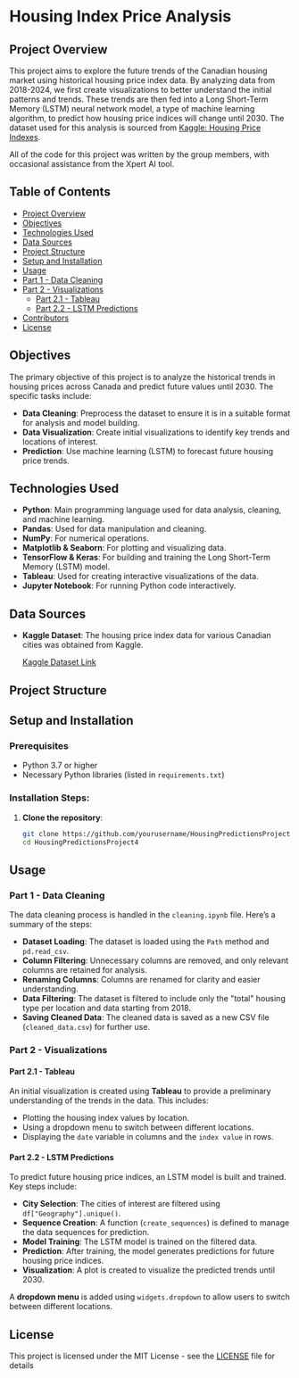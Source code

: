 # Housing Index Price Analysis

## Project Overview

This project aims to explore the future trends of the Canadian housing market using historical housing price index data. By analyzing data from 2018-2024, we first create visualizations to better understand the initial patterns and trends. These trends are then fed into a Long Short-Term Memory (LSTM) neural network model, a type of machine learning algorithm, to predict how housing price indices will change until 2030. The dataset used for this analysis is sourced from [Kaggle: Housing Price Indexes](https://www.kaggle.com/datasets/noeyislearning/housing-price-indexes).

All of the code for this project was written by the group members, with occasional assistance from the Xpert AI tool.

## Table of Contents
- [Project Overview](#project-overview)
- [Objectives](#objectives)
- [Technologies Used](#technologies-used)
- [Data Sources](#data-sources)
- [Project Structure](#project-structure)
- [Setup and Installation](#setup-and-installation)
- [Usage](#usage)
- [Part 1 - Data Cleaning](#part-1---data-cleaning)
- [Part 2 - Visualizations](#part-2---visualizations)
  - [Part 2.1 - Tableau](#part-21---tableau)
  - [Part 2.2 - LSTM Predictions](#part-22---lstm-predictions)
- [Contributors](#contributors)
- [License](#license)

## Objectives
The primary objective of this project is to analyze the historical trends in housing prices across Canada and predict future values until 2030. The specific tasks include:
- **Data Cleaning**: Preprocess the dataset to ensure it is in a suitable format for analysis and model building.
- **Data Visualization**: Create initial visualizations to identify key trends and locations of interest.
- **Prediction**: Use machine learning (LSTM) to forecast future housing price trends.

## Technologies Used
- **Python**: Main programming language used for data analysis, cleaning, and machine learning.
- **Pandas**: Used for data manipulation and cleaning.
- **NumPy**: For numerical operations.
- **Matplotlib & Seaborn**: For plotting and visualizing data.
- **TensorFlow & Keras**: For building and training the Long Short-Term Memory (LSTM) model.
- **Tableau**: Used for creating interactive visualizations of the data.
- **Jupyter Notebook**: For running Python code interactively.

## Data Sources
- **Kaggle Dataset**: The housing price index data for various Canadian cities was obtained from Kaggle.
  
    [Kaggle Dataset Link](https://www.kaggle.com/datasets/noeyislearning/housing-price-indexes)

## Project Structure


## Setup and Installation

### Prerequisites
- Python 3.7 or higher
- Necessary Python libraries (listed in `requirements.txt`)

### Installation Steps:
1. **Clone the repository**:
    ```bash
    git clone https://github.com/yourusername/HousingPredictionsProject4.git
    cd HousingPredictionsProject4

## Usage

### Part 1 - Data Cleaning
The data cleaning process is handled in the `cleaning.ipynb` file. Here’s a summary of the steps:
- **Dataset Loading**: The dataset is loaded using the `Path` method and `pd.read_csv`.
- **Column Filtering**: Unnecessary columns are removed, and only relevant columns are retained for analysis.
- **Renaming Columns**: Columns are renamed for clarity and easier understanding.
- **Data Filtering**: The dataset is filtered to include only the "total" housing type per location and data starting from 2018.
- **Saving Cleaned Data**: The cleaned data is saved as a new CSV file (`cleaned_data.csv`) for further use.

### Part 2 - Visualizations
#### Part 2.1 - Tableau
An initial visualization is created using **Tableau** to provide a preliminary understanding of the trends in the data. This includes:
- Plotting the housing index values by location.
- Using a dropdown menu to switch between different locations.
- Displaying the `date` variable in columns and the `index value` in rows.

#### Part 2.2 - LSTM Predictions
To predict future housing price indices, an LSTM model is built and trained. Key steps include:
- **City Selection**: The cities of interest are filtered using `df["Geography"].unique()`.
- **Sequence Creation**: A function (`create_sequences`) is defined to manage the data sequences for prediction.
- **Model Training**: The LSTM model is trained on the filtered data.
- **Prediction**: After training, the model generates predictions for future housing price indices.
- **Visualization**: A plot is created to visualize the predicted trends until 2030.

A **dropdown menu** is added using `widgets.dropdown` to allow users to switch between different locations.


## License
This project is licensed under the MIT License - see the [LICENSE](LICENSE) file for details
